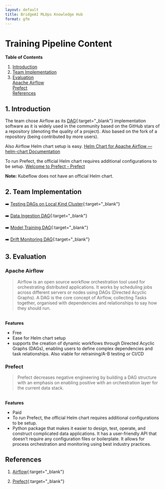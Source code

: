 ```yaml
---
layout: default
title: BridgeAI MLOps Knowledge Hub
format: gfm
---
```


# Training Pipeline Content

**Table of Contents**
1. [Introduction](#1-introduction)
2. [Team Implementation](#2-team-implementation)
3. [Evaluation](#3-evaluation)\
        [Apache Airflow](#apache-airflow)\
        [Prefect](#prefect)\
        <!-- [DAGster](#dagster)\ -->
[References](#references)


## 1. Introduction

The team chose Airflow as its [DAG](https://airflow.apache.org/docs/apache-airflow/stable/core-concepts/dags.html){:target="_blank"} implementation software as it is widely used in the community based on the GitHub stars of a repository (denoting the quality of a project). Also based on the fork of a repository (being contributed by more users).

<p>Also Airflow Helm chart setup is easy. <a href="https://airflow.apache.org/docs/helm-chart/stable/index.html" target="_blank">Helm Chart for Apache Airflow — helm-chart Documentation</a></p>

<p>To run Prefect, the official Helm chart requires additional configurations to be setup. <a href="https://docs.prefect.io/3.0/get-started/index" target="_blank">Welcome to Prefect - Prefect</a></p>

**Note:** Kubeflow does not have an official Helm chart. 

## 2. Team Implementation

➡️ [Testing DAGs on Local Kind Cluster](https://github.com/digicatapult/bridgeAI-airflow-DAGs){:target="_blank"}

➡️ [Data Ingestion DAG](https://github.com/digicatapult/bridgeAI-airflow-DAGs/blob/main/dags/regression_data_ingestion/README.md){:target="_blank"}

➡️ [Model Training DAG](https://github.com/digicatapult/bridgeAI-airflow-DAGs/blob/main/dags/regression_model_training/README.md){:target="_blank"}

➡️ [Drift Monitoring DAG](https://github.com/digicatapult/bridgeAI-airflow-DAGs/blob/main/dags/drift_monitoring/README.md){:target="_blank"}

## 3. Evaluation

### Apache Airflow

> Airflow is an open source workflow orchestration tool used for orchestrating distributed applications. It works by scheduling jobs across different servers or nodes using DAGs (Directed Acyclic Graphs). A DAG is the core concept of Airflow, collecting Tasks together, organised with dependencies and relationships to say how they should run.

\
**Features**
- Free
- Ease for Helm chart setup
- supports the creation of dynamic workflows through Directed Acyclic Graphs (DAGs), enabling users to define complex dependencies and task relationships. Also viable for retraining/A-B testing or CI/CD


### Prefect

> Prefect decreases negative engineering by building a DAG structure with an emphasis on enabling positive with an orchestration layer for the current data stack.

\
**Features**
- Paid
- To run Prefect, the official Helm chart requires additional configurations to be setup.
- Python package that makes it easier to design, test, operate, and construct complicated data applications. It has a user-friendly API that doesn’t require any configuration files or boilerplate. It allows for process orchestration and monitoring using best industry practices.


<!-- ### Dagster

> Dagster is a Machine Learning, Analytics, and ETL Data Orchestrator. It handles the basic function of scheduling, effectively ordering, and monitoring computations.

\
**Features**
- Paid
- As above
- As above -->

## References

1. [Airflow](https://airflow.apache.org/){:target="_blank"} 

2. [Prefect](https://www.prefect.io/){:target="_blank"} 